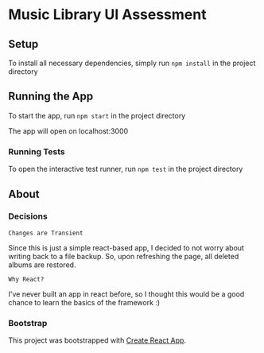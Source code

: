 # Music Library UI Assessment

## Setup

To install all necessary dependencies, simply run `npm install` in the project directory

## Running the App

To start the app, run `npm start` in the project directory

The app will open on localhost:3000

### Running Tests

To open the interactive test runner, run `npm test` in the project directory

## About

### Decisions

`Changes are Transient`

Since this is just a simple react-based app, I decided to not worry about writing back to a file backup. So, upon refreshing the page, all deleted albums are restored.

`Why React?`

I've never built an app in react before, so I thought this would be a good chance to learn the basics of the framework :)

### Bootstrap

This project was bootstrapped with [Create React App](https://github.com/facebook/create-react-app).
